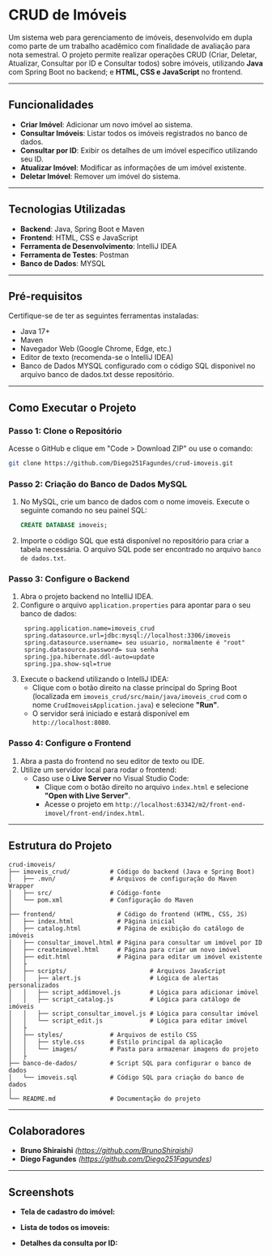 # **CRUD de Imóveis**

Um sistema web para gerenciamento de imóveis, desenvolvido em dupla como parte de um trabalho acadêmico com finalidade de avaliação para nota semestral. O projeto permite realizar operações CRUD (Criar, Deletar, Atualizar, Consultar por ID e Consultar todos) sobre imóveis, utilizando **Java** com Spring Boot no backend; e **HTML, CSS e JavaScript** no frontend.

---

## **Funcionalidades**
- **Criar Imóvel**: Adicionar um novo imóvel ao sistema.
- **Consultar Imóveis**: Listar todos os imóveis registrados no banco de dados.
- **Consultar por ID**: Exibir os detalhes de um imóvel específico utilizando seu ID.
- **Atualizar Imóvel**: Modificar as informações de um imóvel existente.
- **Deletar Imóvel**: Remover um imóvel do sistema.

---

## **Tecnologias Utilizadas**
- **Backend**: Java, Spring Boot e Maven
- **Frontend**: HTML, CSS e JavaScript
- **Ferramenta de Desenvolvimento**: IntelliJ IDEA
- **Ferramenta de Testes**: Postman
- **Banco de Dados**: MYSQL

---

## **Pré-requisitos**
Certifique-se de ter as seguintes ferramentas instaladas:
- Java 17+ 
- Maven
- Navegador Web (Google Chrome, Edge, etc.)
- Editor de texto (recomenda-se o IntelliJ IDEA)
- Banco de Dados MYSQL configurado com o código SQL disponivel no arquivo banco de dados.txt desse repositório.

---

## **Como Executar o Projeto**
### **Passo 1: Clone o Repositório**
Acesse o GitHub e clique em "Code > Download ZIP" ou use o comando:
```bash
git clone https://github.com/Diego251Fagundes/crud-imoveis.git
```

### **Passo 2: Criação do Banco de Dados MySQL**
1. No MySQL, crie um banco de dados com o nome imoveis. Execute o seguinte comando no seu painel SQL:
   ```sql
   CREATE DATABASE imoveis;
   ```
2. Importe o código SQL que está disponível no repositório para criar a tabela necessária. O arquivo SQL pode ser encontrado no arquivo `banco de dados.txt`.


### **Passo 3: Configure o Backend**
1. Abra o projeto backend no IntelliJ IDEA.
2. Configure o arquivo `application.properties` para apontar para o seu banco de dados:
   ```properties
    spring.application.name=imoveis_crud
    spring.datasource.url=jdbc:mysql://localhost:3306/imoveis
    spring.datasource.username= seu usuario, normalmente é "root"
    spring.datasource.password= sua senha 
    spring.jpa.hibernate.ddl-auto=update
    spring.jpa.show-sql=true
   ```
3. Execute o backend utilizando o IntelliJ IDEA:
   - Clique com o botão direito na classe principal do Spring Boot (localizada em `imoveis_crud/src/main/java/imoveis_crud` com o nome `CrudImoveisApplication.java`) e selecione **"Run"**.
   - O servidor será iniciado e estará disponível em `http://localhost:8080`.

### **Passo 4: Configure o Frontend**
1. Abra a pasta do frontend no seu editor de texto ou IDE.
2. Utilize um servidor local para rodar o frontend:
   - Caso use o **Live Server** no Visual Studio Code:
     - Clique com o botão direito no arquivo `index.html` e selecione **"Open with Live Server"**.
     - Acesse o projeto em `http://localhost:63342/m2/front-end-imovel/front-end/index.html`.
---

## **Estrutura do Projeto**
```plaintext
crud-imoveis/
├── imoveis_crud/           # Código do backend (Java e Spring Boot)
│   ├── .mvn/               # Arquivos de configuração do Maven Wrapper
│   ├── src/                # Código-fonte
│   └── pom.xml             # Configuração do Maven
│ 
├── frontend/                 # Código do frontend (HTML, CSS, JS)
│   ├── index.html            # Página inicial
│   ├── catalog.html          # Página de exibição do catálogo de imóveis
│   ├── consultar_imovel.html # Página para consultar um imóvel por ID
│   ├── createimovel.html     # Página para criar um novo imóvel
│   ├── edit.html             # Página para editar um imóvel existente
│   ├
│   ├── scripts/                       # Arquivos JavaScript
│   │   ├── alert.js                   # Lógica de alertas personalizados
│   │   ├── script_addimovel.js        # Lógica para adicionar imóvel
│   │   ├── script_catalog.js          # Lógica para catálogo de imóveis
│   │   ├── script_consultar_imovel.js # Lógica para consultar imóvel
│   │   └── script_edit.js             # Lógica para editar imóvel
│   ├
│   ├── styles/             # Arquivos de estilo CSS
│   │   ├── style.css       # Estilo principal da aplicação
│   │   └── images/         # Pasta para armazenar imagens do projeto
│   ├
├── banco-de-dados/         # Script SQL para configurar o banco de dados
│   └── imoveis.sql         # Código SQL para criação do banco de dados
│  
└── README.md               # Documentação do projeto

```

---

## **Colaboradores**
- **Bruno Shiraishi** *(https://github.com/BrunoShiraishi)*
- **Diego Fagundes** *(https://github.com/Diego251Fagundes)* 

---

## **Screenshots**

- **Tela de cadastro do imóvel:**



- **Lista de todos os imoveis:**



- **Detalhes da consulta por ID:**
